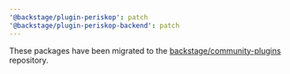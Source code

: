```yaml
---
'@backstage/plugin-periskop': patch
'@backstage/plugin-periskop-backend': patch
---
```


These packages have been migrated to the [backstage/community-plugins](https://github.com/backstage/community-plugins) repository.
